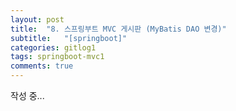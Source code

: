```yaml
---
layout: post
title:  "8. 스프링부트 MVC 게시판 (MyBatis DAO 변경)"
subtitle:   "[springboot]"
categories: gitlog1
tags: springboot-mvc1
comments: true
---
```


작성 중...

<br><br>
